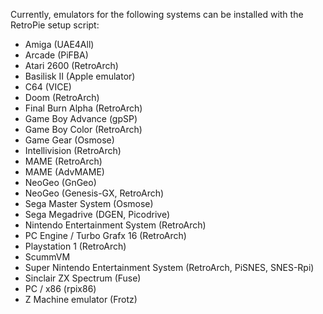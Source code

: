 Currently, emulators for the following systems can be installed with the RetroPie setup script:

* Amiga (UAE4All)
* Arcade (PiFBA)
* Atari 2600 (RetroArch)
* Basilisk II (Apple emulator)
* C64 (VICE)
* Doom (RetroArch)
* Final Burn Alpha (RetroArch)
* Game Boy Advance (gpSP)
* Game Boy Color (RetroArch)
* Game Gear (Osmose)
* Intellivision (RetroArch)
* MAME (RetroArch)
* MAME (AdvMAME)
* NeoGeo (GnGeo)
* NeoGeo (Genesis-GX, RetroArch)
* Sega Master System (Osmose)
* Sega Megadrive (DGEN, Picodrive)
* Nintendo Entertainment System (RetroArch)
* PC Engine / Turbo Grafx 16 (RetroArch)
* Playstation 1 (RetroArch)
* ScummVM
* Super Nintendo Entertainment System (RetroArch, PiSNES, SNES-Rpi)
* Sinclair ZX Spectrum (Fuse)
* PC / x86 (rpix86)
* Z Machine emulator (Frotz)